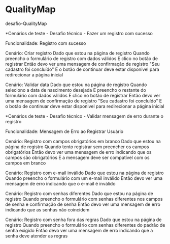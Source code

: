 # QualityMap
desafio-QualityMap

*Cenários de teste - Desafio técnico - Fazer um registro com sucesso

Funcionalidade: Registro com sucesso

  Cenário: Criar registro 
    Dado que estou na página de registro
    Quando preencho o formulário de registro com dados válidos
    E clico no botão de registrar
    Então devo ver uma mensagem de confirmação de registro "Seu cadastro foi concluído"
    E o botão de continuar deve estar disponivel para redirecionar a página inicial 

  Cenário: Validar data 
    Dado que estou na página de registro
    Quando seleciono a data de nascimento desejada 
    E preencho o restante do formulário com dados válidos
    E clico no botão de registrar 
    Então devo ver uma mensagem de confirmação de registro "Seu cadastro foi concluído"
    E o botão de continuar deve estar disponivel para redirecionar a página inicial 



*Cenários de teste - Desafio técnico - Validar mensagem de erro durante o registro

Funcionalidade: Mensagem de Erro ao Registrar Usuário

  Cenário: Registro com campos obrigatórios em branco
    Dado que estou na página de registro
    Quando tento registrar sem preencher os campos obrigatórios
    Então devo ver uma mensagem de erro indicando que os campos são obrigatórios
    E a mensagem deve ser compatível com os campos em branco


  Cenário: Registro com e-mail inválido
    Dado que estou na página de registro
    Quando preencho o formulário com um e-mail inválido
    Então devo ver uma mensagem de erro indicando que o e-mail é inválido
    

  Cenário: Registro com senhas diferentes
    Dado que estou na página de registro
    Quando preencho o formulário com senhas diferentes nos campos de senha e confirmação de senha
    Então devo ver uma mensagem de erro indicando que as senhas não coincidem
    

  Cenário: Registro com senha fora das regras
    Dado que estou na página de registro
    Quando preencho o formulário com senhas diferentes do padrão de senha exigido
    Então devo ver uma mensagem de erro indicando que a senha deve atender as regras 

